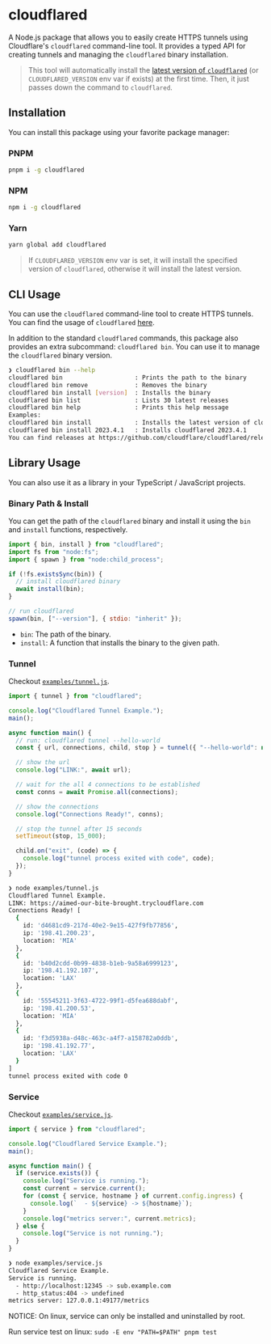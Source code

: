 # cloudflared

A Node.js package that allows you to easily create HTTPS tunnels using Cloudflare's `cloudflared` command-line tool. It provides a typed API for creating tunnels and managing the `cloudflared` binary installation.

> This tool will automatically install the [latest version of `cloudflared`](https://github.com/cloudflare/cloudflared/releases/latest) (or `CLOUDFLARED_VERSION` env var if exists) at the first time.
> Then, it just passes down the command to `cloudflared`.

## Installation

You can install this package using your favorite package manager:

### PNPM

```sh
pnpm i -g cloudflared
```

### NPM

```sh
npm i -g cloudflared
```

### Yarn

```sh
yarn global add cloudflared
```

> If `CLOUDFLARED_VERSION` env var is set, it will install the specified version of `cloudflared`, otherwise it will install the latest version.

## CLI Usage

You can use the `cloudflared` command-line tool to create HTTPS tunnels. You can find the usage of `cloudflared` [here](https://developers.cloudflare.com/cloudflare-one/connections/connect-apps/install-and-setup/tunnel-useful-commands/).

In addition to the standard `cloudflared` commands, this package also provides an extra subcommand: `cloudflared bin`. You can use it to manage the `cloudflared` binary version.

```sh
❯ cloudflared bin --help
cloudflared bin                    : Prints the path to the binary
cloudflared bin remove             : Removes the binary
cloudflared bin install [version]  : Installs the binary
cloudflared bin list               : Lists 30 latest releases
cloudflared bin help               : Prints this help message
Examples:
cloudflared bin install            : Installs the latest version of cloudflared
cloudflared bin install 2023.4.1   : Installs cloudflared 2023.4.1
You can find releases at https://github.com/cloudflare/cloudflared/releases
```

## Library Usage

You can also use it as a library in your TypeScript / JavaScript projects.

### Binary Path & Install

You can get the path of the `cloudflared` binary and install it using the `bin` and `install` functions, respectively.

```js
import { bin, install } from "cloudflared";
import fs from "node:fs";
import { spawn } from "node:child_process";

if (!fs.existsSync(bin)) {
  // install cloudflared binary
  await install(bin);
}

// run cloudflared
spawn(bin, ["--version"], { stdio: "inherit" });
```

- `bin`: The path of the binary.
- `install`: A function that installs the binary to the given path.

### Tunnel

Checkout [`examples/tunnel.js`](examples/tunnel.js).

```js
import { tunnel } from "cloudflared";

console.log("Cloudflared Tunnel Example.");
main();

async function main() {
  // run: cloudflared tunnel --hello-world
  const { url, connections, child, stop } = tunnel({ "--hello-world": null });

  // show the url
  console.log("LINK:", await url);

  // wait for the all 4 connections to be established
  const conns = await Promise.all(connections);

  // show the connections
  console.log("Connections Ready!", conns);

  // stop the tunnel after 15 seconds
  setTimeout(stop, 15_000);

  child.on("exit", (code) => {
    console.log("tunnel process exited with code", code);
  });
}
```

```sh
❯ node examples/tunnel.js
Cloudflared Tunnel Example.
LINK: https://aimed-our-bite-brought.trycloudflare.com
Connections Ready! [
  {
    id: 'd4681cd9-217d-40e2-9e15-427f9fb77856',
    ip: '198.41.200.23',
    location: 'MIA'
  },
  {
    id: 'b40d2cdd-0b99-4838-b1eb-9a58a6999123',
    ip: '198.41.192.107',
    location: 'LAX'
  },
  {
    id: '55545211-3f63-4722-99f1-d5fea688dabf',
    ip: '198.41.200.53',
    location: 'MIA'
  },
  {
    id: 'f3d5938a-d48c-463c-a4f7-a158782a0ddb',
    ip: '198.41.192.77',
    location: 'LAX'
  }
]
tunnel process exited with code 0
```

### Service

Checkout [`examples/service.js`](examples/service.js).

```js
import { service } from "cloudflared";

console.log("Cloudflared Service Example.");
main();

async function main() {
  if (service.exists()) {
    console.log("Service is running.");
    const current = service.current();
    for (const { service, hostname } of current.config.ingress) {
      console.log(`  - ${service} -> ${hostname}`);
    }
    console.log("metrics server:", current.metrics);
  } else {
    console.log("Service is not running.");
  }
}
```

```sh
❯ node examples/service.js
Cloudflared Service Example.
Service is running.
  - http://localhost:12345 -> sub.example.com
  - http_status:404 -> undefined
metrics server: 127.0.0.1:49177/metrics
```

NOTICE: On linux, service can only be installed and uninstalled by root.

Run service test on linux: `sudo -E env "PATH=$PATH" pnpm test`

